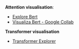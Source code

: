 **Attention visualisation**:

- [Explore Bert](https://huggingface.co/spaces/exbert-project/exbert)
- [Visualiza Bert - Google Collab](https://colab.research.google.com/drive/1hXIQ77A4TYS4y3UthWF-Ci7V7vVUoxmQ?usp=sharing#scrollTo=twSVFOM9SopW)

**Transformer visualisation**

- [Transformer Explorer](https://poloclub.github.io/transformer-explainer/)